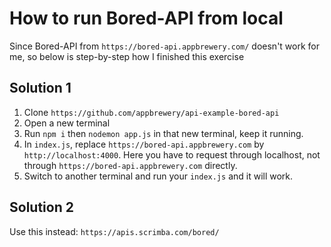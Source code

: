 # How to run Bored-API from local

Since Bored-API from `https://bored-api.appbrewery.com/` doesn't work for me, so below is step-by-step how I finished this exercise

## Solution 1
1. Clone `https://github.com/appbrewery/api-example-bored-api`
2. Open a new terminal
3. Run `npm i` then `nodemon app.js` in that new terminal, keep it running.
4. In `index.js`, replace `https://bored-api.appbrewery.com` by `http://localhost:4000`. Here you have to request through localhost, not through `https://bored-api.appbrewery.com` directly.
5. Switch to another terminal and run your `index.js` and it will work.

## Solution 2
Use this instead: `https://apis.scrimba.com/bored/`